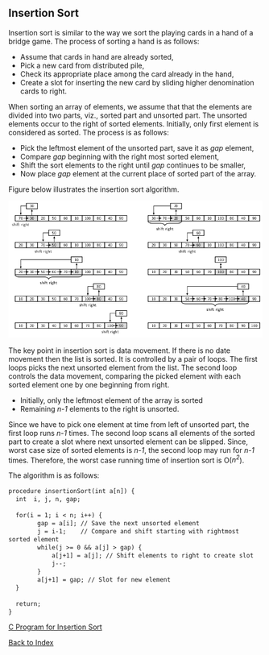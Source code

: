 ## Insertion Sort

Insertion sort is similar to the way we sort the playing cards in a hand of a bridge game. The
process of sorting a hand is as follows:

- Assume that cards in hand are already sorted,
- Pick a new card from distributed pile,
- Check its appropriate place among the card already in the hand,
- Create a slot for inserting the new card by sliding higher denomination cards to right.

When sorting an array of elements, we assume that that the elements are divided into two
parts, viz., sorted part and unsorted part. The unsorted elements occur to the right of sorted
elements. Initially, only first element is considered as sorted. The process is as follows:

- Pick the leftmost element of the unsorted part, save it as <i>gap</i> element,
- Compare <i>gap</i> beginning with the right most sorted element,
- Shift the sort elements to the right until <i>gap</i> continues to be smaller, 
- Now place <i>gap</i> element at the current place of sorted part of the array.  

Figure below illustrates the insertion sort algorithm. 
<p style="align-text:center">
  <img src="../images/insertionSortExample.png">
</p>
The key point in insertion sort is data movement. If there is no date movement then the list is
sorted. It is controlled by a pair of loops. The first loops picks the next unsorted element from
the list. The second loop controls the data movement, comparing the picked element with each 
sorted element one by one beginning from right.

- Initially, only the leftmost element of the array is sorted
- Remaining <i>n-1</i> elements to the right is unsorted. 

Since we have to pick one element at time from left of unsorted part, the first loop runs <i>n-1</i>
times. The second loop scans all elements of the sorted part to create a slot where next unsorted
element can be slipped. Since, worst case size of sorted elements is <i>n-1</i>, the second loop
may run for <i>n-1</i> times. Therefore, the worst case running time of insertion sort is 
O(<i>n<sup>2</sup></i>).

The algorithm is as follows:

```
procedure insertionSort(int a[n]) {
  int  i, j, n, gap;

  for(i = 1; i < n; i++) {
        gap = a[i]; // Save the next unsorted element
        j = i-1;    // Compare and shift starting with rightmost sorted element
        while(j >= 0 && a[j] > gap) {
            a[j+1] = a[j]; // Shift elements to right to create slot 
            j--;
        }
        a[j+1] = gap; // Slot for new element
  } 
 
  return;
}

```
[C Program for Insertion Sort](../CODES/InsertionSort/index.md)

[Back to Index](../index.md)
